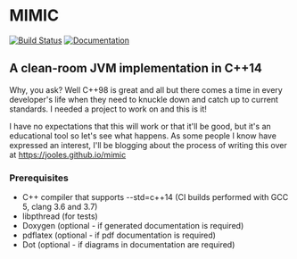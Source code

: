 # MIMIC 
[![Build Status](https://travis-ci.org/Jooles/mimic.svg?branch=master)](https://travis-ci.org/Jooles/mimic)
[![Documentation](https://codedocs.xyz/Jooles/mimic.svg)](https://codedocs.xyz/Jooles/mimic/)

## A clean-room JVM implementation in C++14

Why, you ask? Well C++98 is great and all but there comes a time in every developer's life when they need to knuckle down and catch up to current standards. I needed a project to work on and this is it!

I have no expectations that this will work or that it'll be good, but it's an educational tool so let's see what happens. As some people I know have expressed an interest, I'll be blogging about the process of writing this over at https://jooles.github.io/mimic

### Prerequisites
* C++ compiler that supports --std=c++14 (CI builds performed with GCC 5, clang 3.6 and 3.7)
* libpthread (for tests)
* Doxygen (optional - if generated documentation is required)
* pdflatex (optional - if pdf documentation is required)
* Dot (optional - if diagrams in documentation are required)
